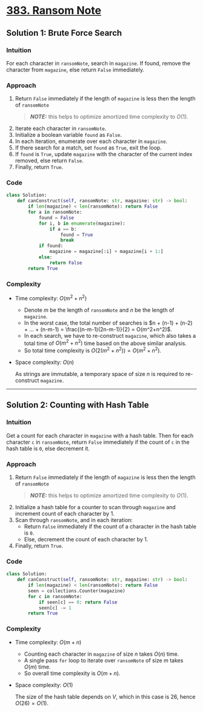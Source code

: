 # [383. Ransom Note](https://leetcode.com/problems/ransom-note/solutions/4178343/ransom-note-python-easy-explanations/)

## Solution 1: Brute Force Search

### Intuition

For each character in `ransomNote`, search in `magazine`. If found, remove the character from `magazine`, else return `False` immediately.

### Approach

1. Return `False` immediately if the length of `magazine` is less then the length of `ransomNote`
   > **_NOTE:_** this helps to optimize amortized time complexity to $O(1)$.
1. Iterate each character in `ransomNote`.
1. Initialize a boolean variable `found` as `False`.
1. In each iteration, enumerate over each character in `magazine`.
1. If there search for a match, set `found` as `True`, exit the loop.
1. If `found` is `True`, update `magazine` with the character of the current index removed, else return `False`.
1. Finally, return `True`.

### Code

```python
class Solution:
    def canConstruct(self, ransomNote: str, magazine: str) -> bool:
        if len(magazine) < len(ransomNote): return False
        for a in ransomNote:
            found = False
            for i, b in enumerate(magazine):
                if a == b:
                    found = True
                    break
            if found:
                magazine = magazine[:i] + magazine[i + 1:]
            else:
                return False
        return True
```

### Complexity

- Time complexity: $O(m^2 + n^2)$

  - Denote $m$ be the length of `ransomNote` and $n$ be the length of `magazine`.
  - In the worst case, the total number of searches is $n + (n-1) + (n-2) + ... + (n-m-1) = \frac{(n-m-1)(2n-m-1)}{2} = O(m^2+n^2)$.
  - In each search, we have to re-construct `magazine`, which also takes a total time of $O(m^2+n^2)$ time based on the above similar analysis.
  - So total time complexity is $O(2(m^2+n^2))=O(m^2+n^2)$.

- Space complexity: $O(n)$

  As strings are immutable, a temporary space of size $n$ is required to re-construct `magazine`.

---

## Solution 2: Counting with Hash Table

### Intuition

Get a count for each character in `magazine` with a hash table. Then for each character `c` in `ransomNote`, return `False` immediately if the count of `c` in the hash table is `0`, else decrement it.

### Approach

1. Return `False` immediately if the length of `magazine` is less then the length of `ransomNote`
   > **_NOTE:_** this helps to optimize amortized time complexity to $O(1)$.
1. Initialize a hash table for a counter to scan through `magazine` and increment count of each character by 1.
1. Scan through `ransomNote`, and in each iteration:
   - Return `False` immediately if the count of a character in the hash table is `0`.
   - Else, decrement the count of each character by 1.
1. Finally, return `True`.

### Code

```python
class Solution:
    def canConstruct(self, ransomNote: str, magazine: str) -> bool:
        if len(magazine) < len(ransomNote): return False
        seen = collections.Counter(magazine)
        for c in ransomNote:
            if seen[c] == 0: return False
            seen[c] -= 1
        return True
```

### Complexity

- Time complexity: $O(m + n)$

  - Counting each character in `magazine` of size $n$ takes $O(n)$ time.
  - A single pass `for` loop to iterate over `ransomNote` of size $m$ takes $O(m)$ time.
  - So overall time complexity is $O(m + n)$.

- Space complexity: $O(1)$

  The size of the hash table depends on $V$, which in this case is 26, hence $O(26)= O(1)$.
